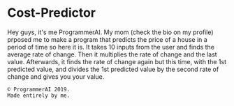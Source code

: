 # Cost-Predictor


Hey guys, it's me ProgrammerAI. My mom (check the bio on my profile) 
prposed me to make a program that predicts the price of a 
house in a period of time so here it is. It takes 10 inputs 
from the user and finds the average rate of change. Then it 
multiplies the rate of change and the last value. Afterwards, it 
finds the rate of change again but this time, with the 1st 
predicted value, and divides the 1st predicted value by the 
second rate of change and gives you your value.

	© ProgrammerAI 2019.
	Made entirely by me.

